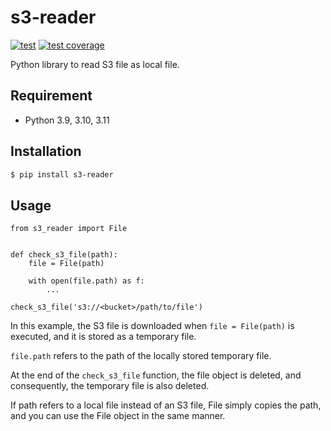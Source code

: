 # s3-reader

[![test](https://github.com/rcmdnk/s3-reader/actions/workflows/test.yml/badge.svg)](https://github.com/rcmdnk/s3-reader/actions/workflows/test.yml)
[![test coverage](https://img.shields.io/badge/coverage-check%20here-blue.svg)](https://github.com/rcmdnk/s3-reader/tree/coverage)

Python library to read S3 file as local file.

## Requirement

- Python 3.9, 3.10, 3.11

## Installation

```bash
$ pip install s3-reader
```

## Usage

```
from s3_reader import File


def check_s3_file(path):
    file = File(path)

    with open(file.path) as f:
        ...

check_s3_file('s3://<bucket>/path/to/file')

```

In this example, the S3 file is downloaded when `file = File(path)` is
executed, and it is stored as a temporary file.

`file.path` refers to the path of the locally stored temporary file.

At the end of the `check_s3_file` function, the file object is deleted, and
consequently, the temporary file is also deleted.

If path refers to a local file instead of an S3 file, File simply copies the
path, and you can use the File object in the same manner.
